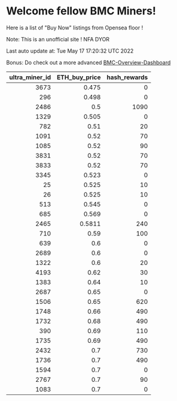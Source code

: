 # Welcome fellow BMC Miners!
Here is a list of "Buy Now" listings from Opensea floor !

Note: This is an unofficial site ! NFA DYOR

Last auto update at: Tue May 17 17:20:32 UTC 2022

Bonus: Do check out a more advanced [BMC-Overview-Dashboard](https://dune.com/defifunk/BMC-Overview-Dashboard)


|   ultra_miner_id |   ETH_buy_price |   hash_rewards |
|-----------------:|----------------:|---------------:|
|             3673 |          0.475  |              0 |
|              296 |          0.498  |              0 |
|             2486 |          0.5    |           1090 |
|             1329 |          0.505  |              0 |
|              782 |          0.51   |             20 |
|             1091 |          0.52   |             70 |
|             1085 |          0.52   |             90 |
|             3831 |          0.52   |             70 |
|             3833 |          0.52   |             70 |
|             3345 |          0.523  |              0 |
|               25 |          0.525  |             10 |
|               26 |          0.525  |             10 |
|              513 |          0.545  |              0 |
|              685 |          0.569  |              0 |
|             2465 |          0.5811 |            240 |
|              710 |          0.59   |            100 |
|              639 |          0.6    |              0 |
|             2689 |          0.6    |              0 |
|             1322 |          0.6    |             20 |
|             4193 |          0.62   |             30 |
|             1383 |          0.64   |             10 |
|             2687 |          0.65   |              0 |
|             1506 |          0.65   |            620 |
|             1748 |          0.66   |            490 |
|             1732 |          0.68   |            490 |
|              390 |          0.69   |            110 |
|             1735 |          0.69   |            490 |
|             2432 |          0.7    |            730 |
|             1736 |          0.7    |            490 |
|             1594 |          0.7    |              0 |
|             2767 |          0.7    |             90 |
|             1083 |          0.7    |              0 |